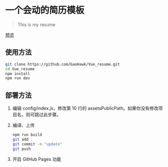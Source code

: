 # 一个会动的简历模板

> This is my resume

[预览](https://jirengu-inc.github.io/animating-resume/dist/)

## 使用方法

``` bash
git clone https://github.com/GaoHawk/Vue_resume.git
cd Vue_resume
npm install
npm run dev
```

## 部署方法


1. 编辑 config/index.js，修改第 10 行的 assetsPublicPath。如果你没有修改项目名，则可跳过此步骤。

2. 编译、上传
    ``` bash
    npm run build
    git add .
    git commit -m "update"
    git push
    ```

3. 开启 GitHub Pages 功能

